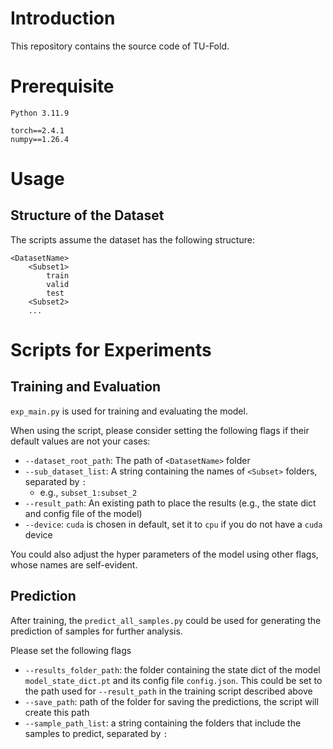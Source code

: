 # Introduction

This repository contains the source code of TU-Fold.

# Prerequisite

```
Python 3.11.9

torch==2.4.1
numpy==1.26.4
```

# Usage

## Structure of the Dataset
The scripts assume the dataset has the following structure:

```
<DatasetName>
    <Subset1>
        train
        valid
        test
    <Subset2>
    ...
```

# Scripts for Experiments

## Training and Evaluation

`exp_main.py` is used for training and evaluating the model.

When using the script, please consider setting the following flags if their default values are not your cases:
- `--dataset_root_path`: The path of `<DatasetName>` folder
- `--sub_dataset_list`: A string containing the names of `<Subset>` folders, separated by `:`
    - e.g., `subset_1:subset_2`
- `--result_path`: An existing path to place the results (e.g., the state dict and config file of the model)
- `--device`: `cuda` is chosen in default, set it to `cpu` if you do not have a `cuda` device

You could also adjust the hyper parameters of the model using other flags, whose names are self-evident.

## Prediction

After training, the `predict_all_samples.py` could be used for generating the prediction of samples for further analysis.

Please set the following flags
- `--results_folder_path`: the folder containing the state dict of the model `model_state_dict.pt` and its config file `config.json`. This could be set to the path used for `--result_path` in the training script described above
- `--save_path`: path of the folder for saving the predictions, the script will create this path
- `--sample_path_list`: a string containing the folders that include the samples to predict, separated by `:`